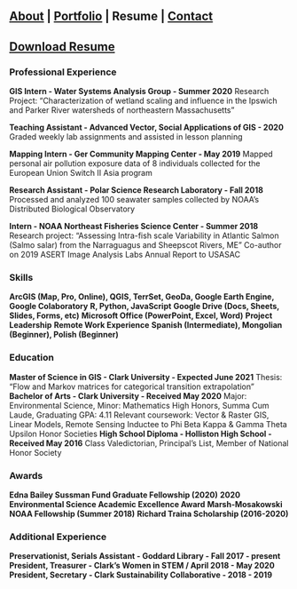 ## [About](./README.md) | [Portfolio](./portfolio.md) | Resume | [Contact](./contact.md)

## [Download Resume](resume.pdf)

### Professional Experience

**GIS Intern - Water Systems Analysis Group - Summer 2020** 
Research Project: “Characterization of wetland scaling and influence in the Ipswich and Parker River watersheds of northeastern Massachusetts”

**Teaching Assistant - Advanced Vector, Social Applications of GIS - 2020**
Graded weekly lab assignments and assisted in lesson planning

**Mapping Intern - Ger Community Mapping Center - May 2019**
Mapped personal air pollution exposure data of 8 individuals collected for the European Union Switch II Asia program

**Research Assistant - Polar Science Research Laboratory - Fall 2018**
Processed and analyzed 100 seawater samples collected by NOAA’s Distributed Biological Observatory

**Intern - NOAA Northeast Fisheries Science Center - Summer 2018**
Research project: “Assessing Intra-fish scale Variability in Atlantic Salmon (Salmo salar) from the Narraguagus and Sheepscot Rivers, ME”
Co-author on 2019 ASERT Image Analysis Labs Annual Report to USASAC

### Skills
**ArcGIS (Map, Pro, Online), QGIS, TerrSet, GeoDa, Google Earth Engine, Google Colaboratory**
**R, Python, JavaScript**
**Google Drive (Docs, Sheets, Slides, Forms, etc)**
**Microsoft Office (PowerPoint, Excel, Word)**
**Project Leadership**
**Remote Work Experience**
**Spanish (Intermediate), Mongolian (Beginner), Polish (Beginner)**

### Education
**Master of Science in GIS - Clark University - Expected June 2021**
Thesis: “Flow and Markov matrices for categorical transition extrapolation”
**Bachelor of Arts - Clark University - Received May 2020**
Major: Environmental Science, Minor: Mathematics
High Honors, Summa Cum Laude, Graduating GPA: 4.11
Relevant coursework: Vector & Raster GIS, Linear Models, Remote Sensing
Inductee to Phi Beta Kappa & Gamma Theta Upsilon Honor Societies
**High School Diploma - Holliston High School - Received May 2016**
Class Valedictorian, Principal’s List, Member of National Honor Society

### Awards
**Edna Bailey Sussman Fund Graduate Fellowship (2020)**
**2020 Environmental Science Academic Excellence Award**
**Marsh-Mosakowski NOAA Fellowship (Summer 2018)**
**Richard Traina Scholarship (2016-2020)**

### Additional Experience
**Preservationist, Serials Assistant - Goddard Library - Fall 2017 - present**
**President, Treasurer - Clark’s Women in STEM / April 2018 - May 2020**
**President, Secretary - Clark Sustainability Collaborative - 2018 - 2019**
